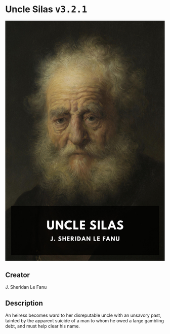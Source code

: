 
# Uncle Silas <kbd>v3.2.1</kbd>

<center>
  <img src="./cover-1024.jpg"/>
</center>

## Creator
J. Sheridan Le Fanu

## Description
An heiress becomes ward to her disreputable uncle with an unsavory past, tainted by the apparent suicide of a man to whom he owed a large gambling debt, and must help clear his name.
